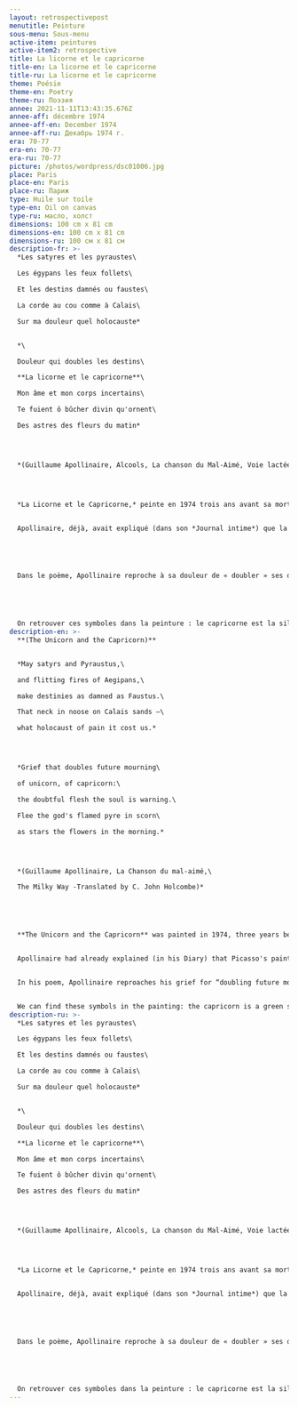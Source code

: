 ```yaml
---
layout: retrospectivepost
menutitle: Peinture
sous-menu: Sous-menu
active-item: peintures
active-item2: retrospective
title: La licorne et le capricorne
title-en: La licorne et le capricorne
title-ru: La licorne et le capricorne
theme: Poésie
theme-en: Poetry
theme-ru: Поэзия
annee: 2021-11-11T13:43:35.676Z
annee-aff: décembre 1974
annee-aff-en: December 1974
annee-aff-ru: Декабрь 1974 г.
era: 70-77
era-en: 70-77
era-ru: 70-77
picture: /photos/wordpress/dsc01006.jpg
place: Paris
place-en: Paris
place-ru: Париж
type: Huile sur toile
type-en: Oil on canvas
type-ru: масло, холст
dimensions: 100 cm x 81 cm
dimensions-en: 100 cm x 81 cm
dimensions-ru: 100 см x 81 см
description-fr: >-
  *Les satyres et les pyraustes\

  Les égypans les feux follets\

  Et les destins damnés ou faustes\

  La corde au cou comme à Calais\

  Sur ma douleur quel holocauste*


  *\

  Douleur qui doubles les destins\

  **La licorne et le capricorne**\

  Mon âme et mon corps incertains\

  Te fuient ô bûcher divin qu'ornent\

  Des astres des fleurs du matin*




  *(Guillaume Apollinaire, Alcools, La chanson du Mal-Aimé, Voie lactée)*




  *La Licorne et le Capricorne,* peinte en 1974 trois ans avant sa mort, fait partie des peintures les plus achevées de Montlaur. La technique qu’il a acquise lui permet d’exprimer sur la toile ce qu’il ne pouvait dire avec des mots. Il dit (dans ses *Petits écrits de nuit*) « (La peinture) m’apparut comme le moyen justement de dire ces choses importantes dont nous ne pouvions parler ». Il rajoute : « … je ne comprends pas \[que les gens] ne puissent deviner toute la détresse qui est là, sous les yeux, comme elle était à la guerre : la clameur, la mort, l’amour, la trahison, le mensonge et la peur. Et beaucoup plus encore que je ne puis dire, mais que je sais faire. Je dis bien : je sais faire. »


  Apollinaire, déjà, avait expliqué (dans son *Journal intime*) que la peinture de Picasso était un « Admirable langage que nulle littérature ne peut indiquer, car nos mots sont faits d’avance. Hélas ! ».


   


  Dans le poème, Apollinaire reproche à sa douleur de « doubler » ses destins, c’est-à-dire de faire fuir son âme, la licorne, de son corps, le capricorne. La douleur étant l’amour, bûcher divin qui dure toute la nuit (des astres aux fleurs).


   


  On retrouver ces symboles dans la peinture : le capricorne est la silhouette verte, vue de profil en haut et à gauche du tableau. La licorne a la forme d’un cœur, rouge, bleu et blanc à droite du centre de la peinture. La douleur-bûcher est la tache de lumière jaune-vif et rouge dans le quart supérieur droit. On devine une forme (un cheval noir ?) et des créatures difficilement identifiables dans le bas du tableau.
description-en: >-
  **(The Unicorn and the Capricorn)**


  *May satyrs and Pyraustus,\

  and flitting fires of Aegipans,\

  make destinies as damned as Faustus.\

  That neck in noose on Calais sands —\

  what holocaust of pain it cost us.*




  *Grief that doubles future mourning\

  of unicorn, of capricorn:\

  the doubtful flesh the soul is warning.\

  Flee the god's flamed pyre in scorn\

  as stars the flowers in the morning.*




  *(Guillaume Apollinaire, La Chanson du mal-aimé,\

  The Milky Way -Translated by C. John Holcombe)*


   


  **The Unicorn and the Capricorn** was painted in 1974, three years before Montlaur's death. It is one of his most completed paintings. The technique he has acquired allows him to express on the canvas what he could not say in words. He writes: “\[Painting] appeared to me as the way to say those important things that we could not talk about”. He adds: “I do not understand \[that people] cannot guess all the distress which is there, before their eyes, as it was during the war: clamor, death, love, betrayal, lie. and fear. And much more that I cannot say, but that I know how to do. I say well: I know how to do.” (*Petits Écrits de Nuit*)


  Apollinaire had already explained (in his Diary) that Picasso's painting was “an admirable language that no literature can explain, for our words are made in advance. Alas!”.


  In his poem, Apollinaire reproaches his grief for “doubling future mourning”, that is to say for scaring away his soul - the unicorn, and his body, - the Capricorn. Pain being love, a divine pyre that lasts all night (from stars to flowers).


  We can find these symbols in the painting: the capricorn is a green silhouette, seen in profile at the top and to the left of the painting. The unicorn is smaller, it is shaped like a heart, red, blue and white to the right of the center of the painting. The pyre-grief is the bright yellow and red spot of light in the upper right quadrant. We can guess a shape (a black horse?) and creatures that are difficult to identify at the bottom of the painting.
description-ru: >-
  *Les satyres et les pyraustes\

  Les égypans les feux follets\

  Et les destins damnés ou faustes\

  La corde au cou comme à Calais\

  Sur ma douleur quel holocauste*


  *\

  Douleur qui doubles les destins\

  **La licorne et le capricorne**\

  Mon âme et mon corps incertains\

  Te fuient ô bûcher divin qu'ornent\

  Des astres des fleurs du matin*




  *(Guillaume Apollinaire, Alcools, La chanson du Mal-Aimé, Voie lactée)*




  *La Licorne et le Capricorne,* peinte en 1974 trois ans avant sa mort, fait partie des peintures les plus achevées de Montlaur. La technique qu’il a acquise lui permet d’exprimer sur la toile ce qu’il ne pouvait dire avec des mots. Il dit (dans ses *Petits écrits de nuit*) « (La peinture) m’apparut comme le moyen justement de dire ces choses importantes dont nous ne pouvions parler ». Il rajoute : « … je ne comprends pas \[que les gens] ne puissent deviner toute la détresse qui est là, sous les yeux, comme elle était à la guerre : la clameur, la mort, l’amour, la trahison, le mensonge et la peur. Et beaucoup plus encore que je ne puis dire, mais que je sais faire. Je dis bien : je sais faire. »


  Apollinaire, déjà, avait expliqué (dans son *Journal intime*) que la peinture de Picasso était un « Admirable langage que nulle littérature ne peut indiquer, car nos mots sont faits d’avance. Hélas ! ».


   


  Dans le poème, Apollinaire reproche à sa douleur de « doubler » ses destins, c’est-à-dire de faire fuir son âme, la licorne, de son corps, le capricorne. La douleur étant l’amour, bûcher divin qui dure toute la nuit (des astres aux fleurs).


   


  On retrouver ces symboles dans la peinture : le capricorne est la silhouette verte, vue de profil en haut et à gauche du tableau. La licorne a la forme d’un cœur, rouge, bleu et blanc à droite du centre de la peinture. La douleur-bûcher est la tache de lumière jaune-vif et rouge dans le quart supérieur droit. On devine une forme (un cheval noir ?) et des créatures difficilement identifiables dans le bas du tableau.
---
```

